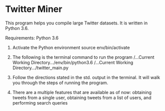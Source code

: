 # Twitter Miner
This program helps you compile large Twitter datasets. It is written in Python 3.6.

Requirements: Python 3.6

1) Activate the Python environment
source env/bin/activate

2) The following is the terminal command to run the program
/...Current Working Directory.../env/bin/python3.6 /...Current Working Directory.../twitter_main.py

3) Follow the directions stated in the std. output in the terminal. It will walk you through the steps of running the program.

4) There are a multiple features that are available as of now: obtaining tweets from a single user, 
obtaining tweets from a list of users, and performing search queries
